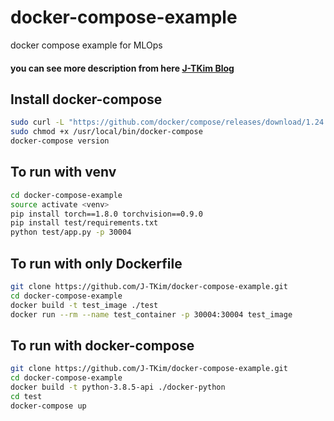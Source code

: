 # docker-compose-example
docker compose example for MLOps


#### you can see more description from here [J-TKim Blog](https://j-tkim.github.io/mlops/2021/07/22/docker_compose/)


## Install docker-compose
```sh
sudo curl -L "https://github.com/docker/compose/releases/download/1.24.0/docker-compose-$(uname -s)-$(uname -m)" -o /usr/local/bin/docker-compose
sudo chmod +x /usr/local/bin/docker-compose
docker-compose version
```


## To run with venv
```sh
cd docker-compose-example
source activate <venv>
pip install torch==1.8.0 torchvision==0.9.0
pip install test/requirements.txt
python test/app.py -p 30004
```

## To run with only Dockerfile

```sh
git clone https://github.com/J-TKim/docker-compose-example.git
cd docker-compose-example
docker build -t test_image ./test
docker run --rm --name test_container -p 30004:30004 test_image
```

## To run with docker-compose

```sh
git clone https://github.com/J-TKim/docker-compose-example.git
cd docker-compose-example
docker build -t python-3.8.5-api ./docker-python
cd test
docker-compose up
```
